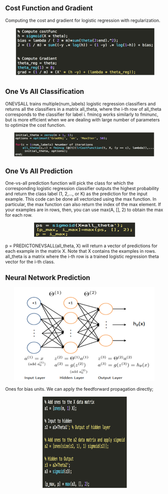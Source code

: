 ## Cost Function and Gradient


Computing the cost and gradient for logistic regression with regularization.


<p align="center">
    <img src="https://github.com/yilmazvolkan/CourseraML/blob/master/Weeks/Week3/Res/1.png" width="450" height="160">
</p>


## One Vs All Classification


ONEVSALL trains multiple(num_labels) logistic regression classifiers and returns all the classifiers in a matrix all_theta, where the i-th row of all_theta corresponds to the classifier for label i. fmincg works similarly to fminunc, but is more efficient when we are dealing with large number of parameters to optimize the cost function. 


<p align="center">
    <img src="https://github.com/yilmazvolkan/CourseraML/blob/master/Weeks/Week3/Res/2.png" width="450" height="80">
</p>


## One Vs All Prediction


One-vs-all prediction function will pick the class for which the corresponding logistic regression classifier outputs the highest probability and return the class label (1, 2,..., or K) as the prediction for the input example.
 This code can be done all vectorized using the max function. In particular, the max function can also return the index of the max element. If your examples are in rows, then, you can use max(A, [], 2) to obtain the max for each row.


<p align="center">
    <img src="https://github.com/yilmazvolkan/CourseraML/blob/master/Weeks/Week3/Res/3.png" width="330" height="50">
</p>


p = PREDICTONEVSALL(all_theta, X) will return a vector of predictions for each example in the matrix X. Note that X contains the examples in rows. all_theta is a matrix where the i-th row is a trained logistic regression theta vector for the i-th class.


## Neural Network Prediction 


<p align="center">
    <img src="https://github.com/yilmazvolkan/CourseraML/blob/master/Weeks/Week3/Res/4.png" width="450" height="300">
</p>


Ones for bias units. We can apply the feedforward propagation directly;


<p align="center">
    <img src="https://github.com/yilmazvolkan/CourseraML/blob/master/Weeks/Week3/Res/5.png" width="280" height="300">
</p>

